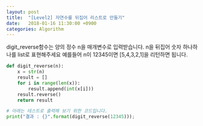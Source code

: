 ```yaml
---
layout: post
title:  "[Level2] 자연수를 뒤집어 리스트로 만들기"
date:   2018-01-16 11:30:00 +0900
categories: Algorithm
---
```


digit_reverse함수는 양의 정수 n을 매개변수로 입력받습니다.
n을 뒤집어 숫자 하나하나를 list로 표현해주세요
예를들어 n이 12345이면 [5,4,3,2,1]을 리턴하면 됩니다.

```python
def digit_reverse(n):
    x = str(n)
    result = []
    for i in range(len(x)):
        result.append(int(x[i]))
    result.reverse()
    return result

# 아래는 테스트로 출력해 보기 위한 코드입니다.
print("결과 : {}".format(digit_reverse(12345)));
```
